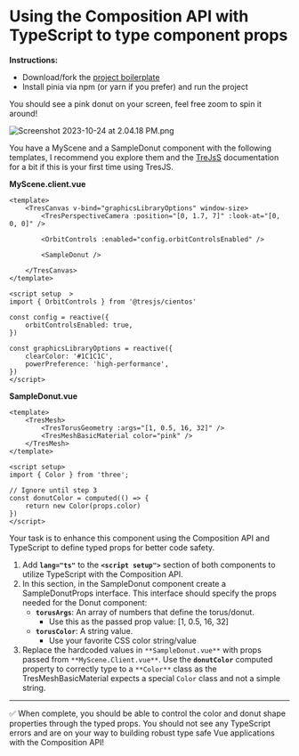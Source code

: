 # Using the Composition API with TypeScript to type component props

**Instructions:**

- Download/fork the [project boilerplate](https://github.com/ielvisd/typed-tres)
- Install pinia via npm (or yarn if you prefer) and run the project

You should see a pink donut on your screen, feel free zoom to spin it around!

![Screenshot 2023-10-24 at 2.04.18 PM.png](https://prod-files-secure.s3.us-west-2.amazonaws.com/a7b4e22d-75fa-4e6a-8223-268fcde646e1/52faead6-27fa-4254-a4b2-0764bf32a290/Screenshot_2023-10-24_at_2.04.18_PM.png)

You have a MyScene and a SampleDonut component with the following templates, I recommend you explore them and the [TreJsS](https://tresjs.org/) documentation for a bit if this is your first time using TresJS.

**MyScene.client.vue**

```
<template>
	<TresCanvas v-bind="graphicsLibraryOptions" window-size>
		<TresPerspectiveCamera :position="[0, 1.7, 7]" :look-at="[0, 0, 0]" />

		<OrbitControls :enabled="config.orbitControlsEnabled" />

		<SampleDonut />

	</TresCanvas>
</template>

<script setup  >
import { OrbitControls } from '@tresjs/cientos'

const config = reactive({
	orbitControlsEnabled: true,
})

const graphicsLibraryOptions = reactive({
	clearColor: '#1C1C1C',
	powerPreference: 'high-performance',
})
</script>
```

**SampleDonut.vue**

```
<template>
    <TresMesh>
        <TresTorusGeometry :args="[1, 0.5, 16, 32]" />
        <TresMeshBasicMaterial color="pink" />
    </TresMesh>
</template>

<script setup>
import { Color } from 'three';

// Ignore until step 3
const donutColor = computed(() => {
    return new Color(props.color)
})
</script>
```

Your task is to enhance this component using the Composition API and TypeScript to define typed props for better code safety.

1. Add **`lang="ts"`** to the **`<script setup">`** section of both components to utilize TypeScript with the Composition API.
2. In this section, in the SampleDonut component create a SampleDonutProps interface. This interface should specify the props needed for the Donut component:
    - **`torusArgs`**: An array of numbers that define the torus/donut.
        - Use this as the passed prop value: [1, 0.5, 16, 32]
    - **`torusColor`**: A string value.
        - Use your favorite CSS color string/value
3. Replace the hardcoded values in `**SampleDonut.vue**` with props passed from `**MyScene.Client.vue**`. Use the **`donutColor`** computed property to correctly type to a `**Color**` class as the TresMeshBasicMaterial expects a special `Color` class and not a simple string.
****

✅ When complete, you should be able to control the color and donut shape properties through the typed props. You should not see any TypeScript errors and are on your way to building robust type safe Vue applications with the Composition API!